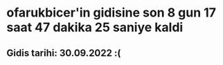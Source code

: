 # ofarukbicer'in gidisine son 8 gun 17 saat 47 dakika 25 saniye kaldi

## Gidis tarihi: 30.09.2022 :(